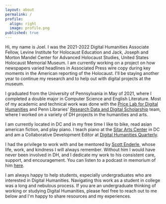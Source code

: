 ```yaml
---
layout: about
permalink: /
profile:
  align: right
  image: profile.png
published: true
---
```



Hi, my name is Joel. I was the 2021-2022 Digital Humanities Associate Fellow, Levine Institute for Holocaust Education and Jack, Joseph and Morton Mandel Center for Advanced Holocaust Studies, United States Holocaust Memorial Museum. I am currently working on a project on how newspapers varied headlines in Associated Press wire copy during key moments in the American reporting of the Holocaust. I'll be staying another year to continue my research and to help out with digital projects at the museum.

I graduated from the University of Pennsylvania in May of 2021, where I completed a double major in Computer Science and English Literature. Most of my academic and technical work was done with the <a href="https://pricelab.sas.upenn.edu/" target="_blank">Price Lab for Digital Humanities</a> and Penn Libraries' <a href="https://guides.library.upenn.edu/digital-scholarship" target="_blank">Research Data and Digital Scholarship</a> team, where I worked on a variety of DH projects in the humanities and arts.

I am currently located in DC and in my free time I like to bike, read asian american fiction, and play piano. I teach piano at the <a href="https://www.sitarartscenter.org/" target="_blank">Sitar Arts Center</a> in DC and am a Collaborative Development Editor at <a href="http://www.digitalhumanities.org/dhq/" target="_blank">Digital Humanities Quarterly</a>.

I had the privilege to work with and be mentored by <a href="https://www.english.upenn.edu/people/in-memoriam/jonathan-scott-enderle" target="_blank">Scott Enderle</a>, whose life, work, and kindness I will always remember. Without him I would have never been involved in DH, and I dedicate my work to his consistent care, support, and encouragement. You can listen to a podcast in memorium of him <a href="https://open.spotify.com/episode/2I1LNJwjAj5NomAzFihRgU" target="_blank">here</a>.

I am always happy to help students, especially undergraduates who are interested in Digital Humanities. Navigating this work as a student in college was a long and nebulous process. If you are an undergraduate thinking of working or studying Digital Humanities, please feel free to reach out to me below and I'm happy to share resources and my experiences.